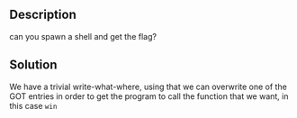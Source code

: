 ## Description
can you spawn a shell and get the flag?
## Solution
We have a trivial write-what-where, using that we can overwrite one of the GOT entries in order to get the program to call the function that we want, in this case `win`
